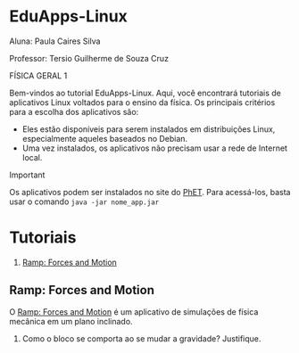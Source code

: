 # EduApps-Linux

Aluna: Paula Caires Silva

Professor: Tersio Guilherme de Souza Cruz

FÍSICA GERAL 1 

Bem-vindos ao tutorial EduApps-Linux. Aqui, você encontrará tutoriais de aplicativos Linux voltados para o ensino da física. 
Os principais critérios para a escolha dos aplicativos são:
- Eles estão disponíveis para serem instalados em distribuições Linux, especialmente aqueles baseados no Debian.
- Uma vez instalados, os aplicativos não precisam usar a rede de Internet local.


> [!IMPORTANT] 
> Os aplicativos podem ser instalados no site do [PhET](https://phet.colorado.edu/). Para acessá-los, basta usar o comando `java -jar nome_app.jar`

# Tutoriais

1. [Ramp: Forces and Motion](#ramp-forces-and-motion)


## Ramp: Forces and Motion

O [Ramp: Forces and Motion](https://phet.colorado.edu/en/simulations/ramp-forces-and-motion) é um aplicativo de simulações de física mecânica em um plano inclinado.

1) Como o bloco se comporta ao se mudar a gravidade? Justifique. 
